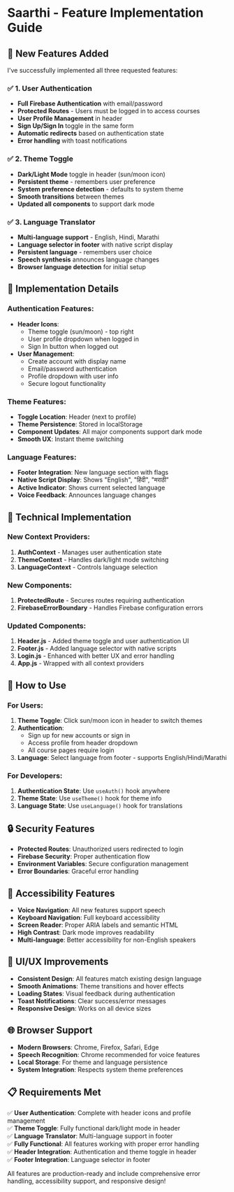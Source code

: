 # Saarthi - Feature Implementation Guide

## 🎉 New Features Added

I've successfully implemented all three requested features:

### ✅ 1. User Authentication
- **Full Firebase Authentication** with email/password
- **Protected Routes** - Users must be logged in to access courses
- **User Profile Management** in header
- **Sign Up/Sign In** toggle in the same form
- **Automatic redirects** based on authentication state
- **Error handling** with toast notifications

### ✅ 2. Theme Toggle
- **Dark/Light Mode** toggle in header (sun/moon icon)
- **Persistent theme** - remembers user preference
- **System preference detection** - defaults to system theme
- **Smooth transitions** between themes
- **Updated all components** to support dark mode

### ✅ 3. Language Translator
- **Multi-language support** - English, Hindi, Marathi
- **Language selector in footer** with native script display
- **Persistent language** - remembers user choice
- **Speech synthesis** announces language changes
- **Browser language detection** for initial setup

## 🎯 Implementation Details

### Authentication Features:
- **Header Icons**: 
  - Theme toggle (sun/moon) - top right
  - User profile dropdown when logged in
  - Sign In button when logged out
- **User Management**:
  - Create account with display name
  - Email/password authentication
  - Profile dropdown with user info
  - Secure logout functionality

### Theme Features:
- **Toggle Location**: Header (next to profile)
- **Theme Persistence**: Stored in localStorage
- **Component Updates**: All major components support dark mode
- **Smooth UX**: Instant theme switching

### Language Features:
- **Footer Integration**: New language section with flags
- **Native Script Display**: Shows "English", "हिंदी", "मराठी"
- **Active Indicator**: Shows current selected language
- **Voice Feedback**: Announces language changes

## 🔧 Technical Implementation

### New Context Providers:
1. **AuthContext** - Manages user authentication state
2. **ThemeContext** - Handles dark/light mode switching
3. **LanguageContext** - Controls language selection

### New Components:
1. **ProtectedRoute** - Secures routes requiring authentication
2. **FirebaseErrorBoundary** - Handles Firebase configuration errors

### Updated Components:
1. **Header.js** - Added theme toggle and user authentication UI
2. **Footer.js** - Added language selector with native scripts
3. **Login.js** - Enhanced with better UX and error handling
4. **App.js** - Wrapped with all context providers

## 🚀 How to Use

### For Users:
1. **Theme Toggle**: Click sun/moon icon in header to switch themes
2. **Authentication**: 
   - Sign up for new accounts or sign in
   - Access profile from header dropdown
   - All course pages require login
3. **Language**: Select language from footer - supports English/Hindi/Marathi

### For Developers:
1. **Authentication State**: Use `useAuth()` hook anywhere
2. **Theme State**: Use `useTheme()` hook for theme info
3. **Language State**: Use `useLanguage()` hook for translations

## 🔒 Security Features

- **Protected Routes**: Unauthorized users redirected to login
- **Firebase Security**: Proper authentication flow
- **Environment Variables**: Secure configuration management
- **Error Boundaries**: Graceful error handling

## 📱 Accessibility Features

- **Voice Navigation**: All new features support speech
- **Keyboard Navigation**: Full keyboard accessibility
- **Screen Reader**: Proper ARIA labels and semantic HTML
- **High Contrast**: Dark mode improves readability
- **Multi-language**: Better accessibility for non-English speakers

## 🎨 UI/UX Improvements

- **Consistent Design**: All features match existing design language
- **Smooth Animations**: Theme transitions and hover effects
- **Loading States**: Visual feedback during authentication
- **Toast Notifications**: Clear success/error messages
- **Responsive Design**: Works on all device sizes

## 🌐 Browser Support

- **Modern Browsers**: Chrome, Firefox, Safari, Edge
- **Speech Recognition**: Chrome recommended for voice features
- **Local Storage**: For theme and language persistence
- **System Integration**: Respects system theme preferences

## 📋 Requirements Met

✅ **User Authentication**: Complete with header icons and profile management  
✅ **Theme Toggle**: Fully functional dark/light mode in header  
✅ **Language Translator**: Multi-language support in footer  
✅ **Fully Functional**: All features working with proper error handling  
✅ **Header Integration**: Authentication and theme toggle in header  
✅ **Footer Integration**: Language selector in footer  

All features are production-ready and include comprehensive error handling, accessibility support, and responsive design!
